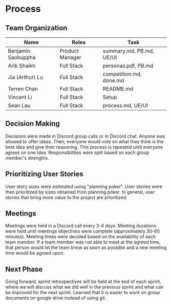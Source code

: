 # Process
## Team Organization

| Name | Roles | Task |
|------|-------|------|
|Benjamin Saobuppha|Product Manager|summary.md, PB.md, UE/UI|
|Arib Shaikh|Full Stack|personas.pdf, PB.md|
|Jia (Arthur) Lu|Full Stack|competition.md, done.md|
|Terren Chan|Full Stack|README.md|
|Vincent Li|Full Stack|Setup|
|Sean Lau|Full Stack|process.md, UE/UI|

## Decision Making
Decisions were made in Discord group calls or in Discord chat. Anyone was allowed to offer ideas. Then, everyone would vote on what they think is the best idea and give their reasoning. This process is repeated until everyone agrees on one idea. Responsibilities were split based on each group member's strengths. 

## Prioritizing User Stories
User story sizes were estimated using "planning poker". User stories were then prioritized by sizes obtained from planning poker. In general, user stories that bring more value to the project are prioritized. 

## Meetings
Meetings were held in a Discord call every 3-4 days. Meeting durations were held until meetings objectives were complete (approximately 30-60 minutes). Meeting times were decided based on the availability of each team member. If a team member was not able to meet at the agreed time, that person would let the team know as soon as possible and a new meeting time would be agreed upon. 

## Next Phase
Going forward, sprint retrospectives will be held at the end of each sprint, where we will discuss what we did well in the previous sprint and what can be improved for the next sprint. Learned that it is easier to work on group documents on google drive instead of using git. 
